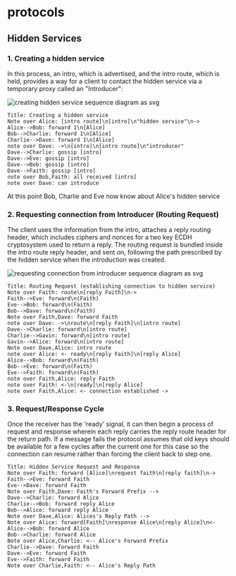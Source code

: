 # protocols



## Hidden Services

### 1. Creating a hidden service

In this process, an intro, which is advertised, and the intro route, which is held, provides a way for a client to contact the hidden service via a temporary proxy called an "Introducer":

![creating hidden service sequence diagram as svg](/src/github.com/indra-labs/indra/docs/hidden1.svg)

```sequence
Title: Creating a hidden service
Note over Alice: [intro route]\n[intro]\n"hidden service"\n->
Alice-->Bob: forward 1\n[Alice]
Bob-->Charlie: forward 1\n[Alice]
Charlie-->Dave: forward 1\n[Alice]
note over Dave: ->\n[intro]\n[intro route]\n"introducer"
Dave-->Charlie: gossip [intro]
Dave-->Eve: gossip [intro]
Dave-->Bob: gossip [intro]
Dave-->Faith: gossip [intro]
note over Bob,Faith: all received [intro] 
note over Dave: can introduce
```
At this point Bob, Charlie and Eve now know about Alice's hidden service 

### 2. Requesting connection from Introducer (Routing Request)

The client uses the information from the intro, attaches a reply routing header, which includes ciphers and nonces for a two key ECDH cryptosystem used to return a reply. The routing request is bundled inside the intro route reply header, and sent on, following the path prescribed by the hidden service when the introduction was created.

![requesting connection from introducer sequence diagram as svg](/src/github.com/indra-labs/indra/docs/hidden2.svg)

```sequence
Title: Routing Request (establishing connection to hidden service)
Note over Faith: route\n[reply Faith]\n->
Faith-->Eve: forward\n(Faith)
Eve-->Bob: forward\n(Faith)
Bob-->Dave: forward\n(Faith)
Note over Faith,Dave: forward Faith
note over Dave: ->\nroute\n[reply Faith]\n[intro route]
Dave-->Charlie: forward\n[intro route]
Charlie-->Gavin: forward\n[intro route]
Gavin-->Alice: forward\n[intro route]
Note over Dave,Alice: intro route
note over Alice: <- ready\n[reply Faith]\n[reply Alice]
Alice-->Bob: forward\n(Faith)
Bob-->Eve: forward\n(Faith)
Eve-->Faith: forward\n(Faith)
note over Faith,Alice: reply Faith
note over Faith: <-\n[ready]\n[reply Alice]
note over Faith,Alice: <- connection established ->
```

### 3. Request/Response Cycle

Once the receiver has the 'ready' signal, it can then begin a process of request and response wherein each reply carries the reply route header for the return path. If a message fails the protocol assumes that old keys should be available for a few cycles after the current one for this case so the connection can resume rather than forcing the client back to step one.

```sequence
Title: Hidden Service Request and Response
Note over Faith: forward [Alice]\nrequest faith\n[reply faith]\n->
Faith-->Eve: forward Faith
Eve-->Dave: forward Faith
Note over Faith,Dave: Faith's Forward Prefix -->
Dave-->Charlie: forward Alice
Charlie-->Bob: forward reply Alice
Bob-->Alice: forward reply Alice
Note over Dave,Alice: Alices's Reply Path -->
Note over Alice: forward[Faith]\nresponse Alice\n[reply Alice]\n<-
Alice-->Bob: forward Alice
Bob-->Charlie: forward Alice
Note over Alice,Charlie: <-- Alice's Forward Prefix
Charlie-->Dave: forward Faith
Dave-->Eve: forward Faith
Eve-->Faith: forward Faith
Note over Charlie,Faith: <-- Alice's Reply Path
```

